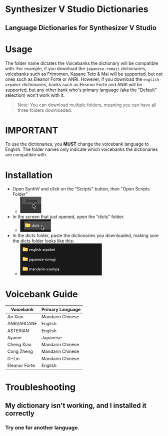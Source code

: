 # Synthesizer V Studio Dictionaries
## Language Dictionaries for Synthesizer V Studio

# Usage

The folder name dictates the Voicebanks the dictionary will be compatible with.
For example, if you download the ``japanese-romaji`` dictionaries, voicebanks such as Frimomen, Kasane Teto & Mai will be supported, but not ones such as Eleanor Forte or ANRI.
However, if you download the ``english-arpabet`` dictionaries, banks such as Eleanor Forte and ANRI will be supported, but any other bank who's primary language (aka the "Default" selection) won't work with it.
> Note: You can download multiple folders, meaning you can have all three folders downloaded.

# IMPORTANT
To use the dictionaries, you **MUST** change the voicebank language to English. The folder names only indicate which voicebanks the dictionaries are compatible with.

# Installation

* Open SynthV and click on the "Scripts" button, then "Open Scripts Folder"
  * ![](https://raw.githubusercontent.com/ItzIcoza/synthv-dictionaries/main/synthv-studio_kalmfsac9r.png)
* In the screen that just opened, open the "dicts" folder.
  * ![](https://github.com/ItzIcoza/synthv-dictionaries/blob/main/9c6d8d26eebcd766.png?raw=true)
* In the dicts folder, paste the dictionaries you downloaded, making sure the dicts folder looks like this:
  * ![](https://github.com/ItzIcoza/synthv-dictionaries/blob/main/explorer_P46DFGMIb3.png?raw=true)

# Voicebank Guide

| Voicebank    | Primary Language |
| -------- | ------- |
| An Xiao  | Mandarin Chinese    |
| ANRI/ARCANE | English     |
| ASTERIAN    | English    |
| Ayame | Japanese     |
|  Cheng Xiao  |  Mandarin Chinese  |
|  Cong Zheng  |  Mandarin Chinese  |
|  D-Lin  | Mandarin Chinese  |
| Eleanor Forte  |  English  |


# Troubleshooting

## My dictionary isn't working, and I installed it correctly
### Try one for another language.
